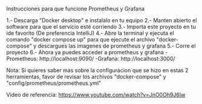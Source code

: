 Instrucciones para que funcione Prometheus y Grafana

1.- Descarga "Docker desktop" e instalalo en tu equipo
2.- Manten abierto el software para que el servicio esté corriendo
3.- Importa este proyecto en tu ide favorito (De preferencia IntelliJ)
4.- Abre la terminal y ejecuta el comando "docker compose up" para que ejecute el archivo "docker-compose" y descargues las imagenes de prometheus y grafana
5.- Corre el proyecto
6.- Ahora ya puedes acceder a prometheus y grafana
  -Prometheus: http://localhost:9090/
  -Grafana: http://localhost:3000/

Nota: Si quieres saber mas sobre la configuracion que se hizo en estas 2 herramientas, favor de revisar los archivos "docker-compose" y "config/prometheus/prometheus.yml"

Video de referencia: https://www.youtube.com/watch?v=JnO0Oh9J6Iw
